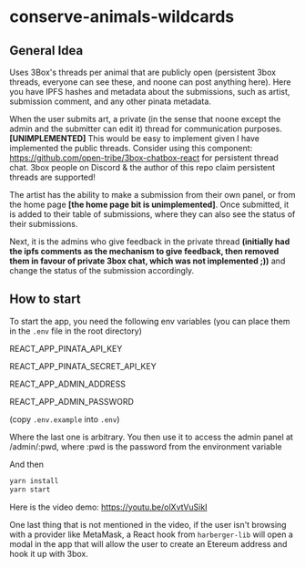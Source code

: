 # conserve-animals-wildcards

## General Idea

Uses 3Box's threads per animal that are publicly open (persistent 3box threads, everyone can see these, and noone can post anything here). Here you have IPFS hashes and metadata about the submissions, such as artist, submission comment, and any other pinata metadata.

When the user submits art, a private (in the sense that noone except the admin and the submitter can edit it) thread for communication purposes. **[UNIMPLEMENTED]** This would be easy to implement given I have implemented the public threads. Consider using this component: https://github.com/open-tribe/3box-chatbox-react for persistent thread chat. 3box people on Discord & the author of this repo claim persistent threads are supported!

The artist has the ability to make a submission from their own panel, or from the home page **[the home page bit is unimplemented]**. Once submitted, it is added to their table of submissions, where they can also see the status of their submissions.

Next, it is the admins who give feedback in the private thread **(initially had the ipfs comments as the mechanism to give feedback, then removed them in favour of private 3box chat, which was not implemented ;))** and change the status of the submission accordingly.

## How to start

To start the app, you need the following env variables (you can place them in the `.env` file in the root directory)

REACT_APP_PINATA_API_KEY

REACT_APP_PINATA_SECRET_API_KEY

REACT_APP_ADMIN_ADDRESS

REACT_APP_ADMIN_PASSWORD

(copy `.env.example` into `.env`)

Where the last one is arbitrary. You then use it to access the admin panel at /admin/:pwd, where :pwd is the password from the environment variable

And then

```bash
yarn install
yarn start
```

Here is the video demo: https://youtu.be/olXvtVuSikI

One last thing that is not mentioned in the video, if the user isn't browsing with a provider like MetaMask, a React hook from `harberger-lib` will open a modal in the app that will allow the user to create an Etereum address and hook it up with 3box.
